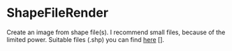 # ShapeFileRender

Create an image from shape file(s). I recommend small files, because of the limited power. Suitable files (.shp) you can find [here] [].

[here]: http://www.naturalearthdata.com/downloads/110m-physical-vectors/
